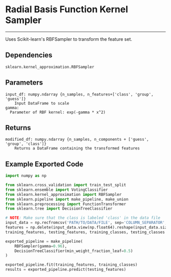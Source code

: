 # Radial Basis Function Kernel Sampler
* * *

Uses Scikit-learn's RBFSampler to transform the feature set.

## Dependencies
    sklearn.kernel_approximation.RBFSampler


Parameters
----------
    input_df: numpy.ndarray {n_samples, n_features+['class', 'group', 'guess']}
        Input DataFrame to scale
    gamma:
      Parameter of RBF kernel: exp(-gamma * x^2)

Returns
-------
    modified_df: numpy.ndarray {n_samples, n_components + ['guess', 'group', 'class']}
        Returns a DataFrame containing the transformed features


Example Exported Code
---------------------

```Python
import numpy as np

from sklearn.cross_validation import train_test_split
from sklearn.ensemble import VotingClassifier
from sklearn.kernel_approximation import RBFSampler
from sklearn.pipeline import make_pipeline, make_union
from sklearn.preprocessing import FunctionTransformer
from sklearn.tree import DecisionTreeClassifier

# NOTE: Make sure that the class is labeled 'class' in the data file
input_data = np.recfromcsv('PATH/TO/DATA/FILE', sep='COLUMN_SEPARATOR', dtype=np.float64)
features = np.delete(input_data.view(np.float64).reshape(input_data.size, -1), input_data.dtype.names.index('class'), axis=1)
training_features, testing_features, training_classes, testing_classes =     train_test_split(features, tpot_data['class'], random_state=42)

exported_pipeline = make_pipeline(
    RBFSampler(gamma=0.96),
    DecisionTreeClassifier(min_weight_fraction_leaf=0.5)
)

exported_pipeline.fit(training_features, training_classes)
results = exported_pipeline.predict(testing_features)
```
